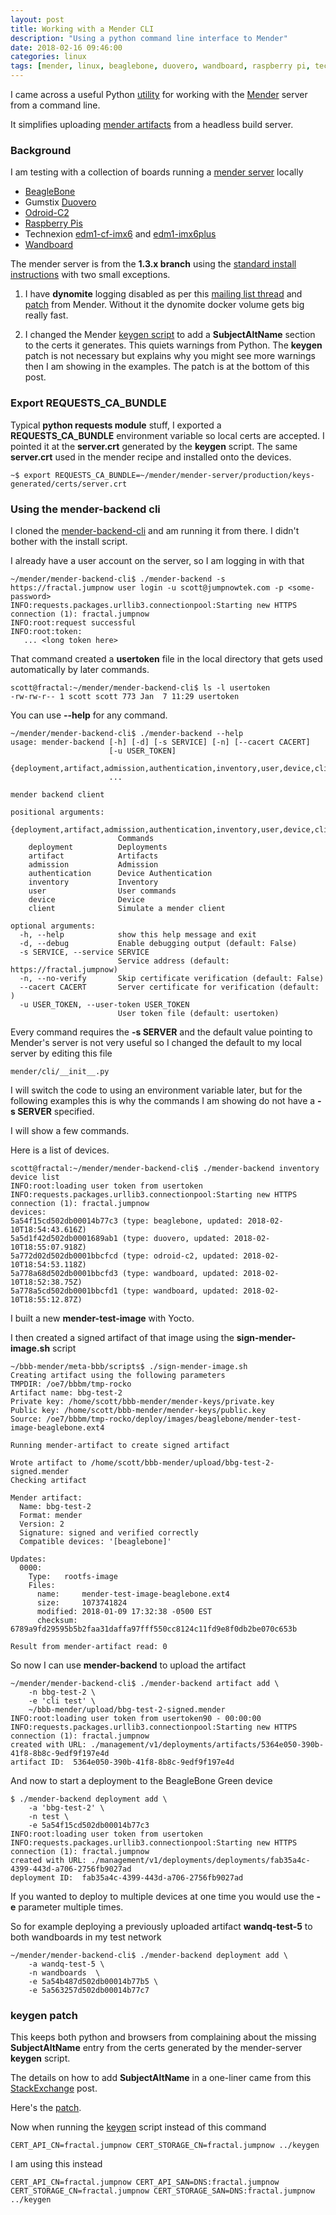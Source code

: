 ```yaml
---
layout: post
title: Working with a Mender CLI
description: "Using a python command line interface to Mender"
date: 2018-02-16 09:46:00
categories: linux
tags: [mender, linux, beaglebone, duovero, wandboard, raspberry pi, technexion, yocto]
---
```


I came across a useful Python [utility][mender-backend-cli] for working with the [Mender][mender-io] server from a command line.

It simplifies uploading [mender artifacts][mender-artifacts] from a headless build server.

### Background

I am testing with a collection of boards running a [mender server][mender-server-repo] locally

* [BeagleBone][mender-bbb]
* Gumstix [Duovero][mender-duovero]
* [Odroid-C2][mender-odroid-c2]
* [Raspberry Pis][rpi]
* Technexion [edm1-cf-imx6][edm1-cf-imx6] and [edm1-imx6plus][edm1-imx6plus]
* [Wandboard][mender-wandboard]

The mender server is from the **1.3.x branch** using the [standard install instructions][mender-production-installation] with two small exceptions.

1. I have **dynomite** logging disabled as per this [mailing list thread][dynomite-thread] and [patch][dynomite-logging-disable] from Mender. Without it the dynomite docker volume gets big really fast.

2. I changed the Mender  [keygen script][mender-server-keygen] to add a **SubjectAltName** section to the certs it generates. This quiets warnings from Python. The **keygen** patch is not necessary but explains why you might see more warnings then I am showing in the examples. The patch is at the bottom of this post.

### Export REQUESTS\_CA\_BUNDLE

Typical **python requests module** stuff, I exported a **REQUESTS\_CA\_BUNDLE** environment variable so local certs are accepted. I pointed it at the **server.crt** generated by the **keygen** script. The same **server.crt** used in the mender recipe and installed onto the devices.

    ~$ export REQUESTS_CA_BUNDLE=~/mender/mender-server/production/keys-generated/certs/server.crt

### Using the mender-backend cli

I cloned the [mender-backend-cli][mender-backend-cli] and am running it from there. I didn't bother with the install script.

I already have a user account on the server, so I am logging in with that

    ~/mender/mender-backend-cli$ ./mender-backend -s https://fractal.jumpnow user login -u scott@jumpnowtek.com -p <some-password>
    INFO:requests.packages.urllib3.connectionpool:Starting new HTTPS connection (1): fractal.jumpnow
    INFO:root:request successful
    INFO:root:token: 
       ... <long token here>

That command created  a **usertoken** file in the local directory that gets used automatically by later commands.

    scott@fractal:~/mender/mender-backend-cli$ ls -l usertoken
    -rw-rw-r-- 1 scott scott 773 Jan  7 11:29 usertoken

You can use **--help** for any command.

    ~/mender/mender-backend-cli$ ./mender-backend --help
    usage: mender-backend [-h] [-d] [-s SERVICE] [-n] [--cacert CACERT]
                          [-u USER_TOKEN]
                          {deployment,artifact,admission,authentication,inventory,user,device,client}
                          ...

    mender backend client

    positional arguments:
      {deployment,artifact,admission,authentication,inventory,user,device,client}
                            Commands
        deployment          Deployments
        artifact            Artifacts
        admission           Admission
        authentication      Device Authentication
        inventory           Inventory
        user                User commands
        device              Device
        client              Simulate a mender client

    optional arguments:
      -h, --help            show this help message and exit
      -d, --debug           Enable debugging output (default: False)
      -s SERVICE, --service SERVICE
                            Service address (default: https://fractal.jumpnow)
      -n, --no-verify       Skip certificate verification (default: False)
      --cacert CACERT       Server certificate for verification (default: )
      -u USER_TOKEN, --user-token USER_TOKEN
                            User token file (default: usertoken)

Every command requires the **-s SERVER** and the default value pointing to Mender's server is not very useful so I changed the default to my local server by editing this file

    mender/cli/__init__.py 

I will switch the code to using an environment variable later, but for the following examples this is why the commands I am showing do not have a **-s SERVER** specified.

I will show a few commands.

Here is a list of devices.

    scott@fractal:~/mender/mender-backend-cli$ ./mender-backend inventory device list
    INFO:root:loading user token from usertoken
    INFO:requests.packages.urllib3.connectionpool:Starting new HTTPS connection (1): fractal.jumpnow
    devices:
    5a54f15cd502db00014b77c3 (type: beaglebone, updated: 2018-02-10T18:54:43.616Z)
    5a5d1f42d502db0001689ab1 (type: duovero, updated: 2018-02-10T18:55:07.918Z)
    5a772d02d502db0001bbcfcd (type: odroid-c2, updated: 2018-02-10T18:54:53.118Z)
    5a778a68d502db0001bbcfd3 (type: wandboard, updated: 2018-02-10T18:52:38.75Z)
    5a778a5cd502db0001bbcfd1 (type: wandboard, updated: 2018-02-10T18:55:12.87Z)

I built a new **mender-test-image** with Yocto.

I then created a signed artifact of that image using the **sign-mender-image.sh** script

    ~/bbb-mender/meta-bbb/scripts$ ./sign-mender-image.sh
    Creating artifact using the following parameters
    TMPDIR: /oe7/bbbm/tmp-rocko
    Artifact name: bbg-test-2
    Private key: /home/scott/bbb-mender/mender-keys/private.key
    Public key: /home/scott/bbb-mender/mender-keys/public.key
    Source: /oe7/bbbm/tmp-rocko/deploy/images/beaglebone/mender-test-image-beaglebone.ext4

    Running mender-artifact to create signed artifact

    Wrote artifact to /home/scott/bbb-mender/upload/bbg-test-2-signed.mender
    Checking artifact

    Mender artifact:
      Name: bbg-test-2
      Format: mender
      Version: 2
      Signature: signed and verified correctly
      Compatible devices: '[beaglebone]'

    Updates:
      0000:
        Type:   rootfs-image
        Files:
          name:     mender-test-image-beaglebone.ext4
          size:     1073741824
          modified: 2018-01-09 17:32:38 -0500 EST
          checksum: 6789a9fd29595b5b2faa31daffa97fff550cc8124c11fd9e8f0db2be070c653b

    Result from mender-artifact read: 0

So now I can use **mender-backend** to upload the artifact

    ~/mender/mender-backend-cli$ ./mender-backend artifact add \
        -n bbg-test-2 \
        -e 'cli test' \
        ~/bbb-mender/upload/bbg-test-2-signed.mender
    INFO:root:loading user token from usertoken90 - 00:00:00
    INFO:requests.packages.urllib3.connectionpool:Starting new HTTPS connection (1): fractal.jumpnow
    created with URL: ./management/v1/deployments/artifacts/5364e050-390b-41f8-8b8c-9edf9f197e4d
    artifact ID:  5364e050-390b-41f8-8b8c-9edf9f197e4d

And now to start a deployment to the BeagleBone Green device

    $ ./mender-backend deployment add \
        -a 'bbg-test-2' \
        -n test \
        -e 5a54f15cd502db00014b77c3 
    INFO:root:loading user token from usertoken
    INFO:requests.packages.urllib3.connectionpool:Starting new HTTPS connection (1): fractal.jumpnow
    created with URL: ./management/v1/deployments/deployments/fab35a4c-4399-443d-a706-2756fb9027ad
    deployment ID:  fab35a4c-4399-443d-a706-2756fb9027ad

If you wanted to deploy to multiple devices at one time you would use the **-e** parameter multiple times.

So for example deploying a previously uploaded artifact **wandq-test-5** to both wandboards in my test network

    ~/mender/mender-backend-cli$ ./mender-backend deployment add \
        -a wandq-test-5 \
        -n wandboards  \
        -e 5a54b487d502db00014b77b5 \
        -e 5a563257d502db00014b77c7


### keygen patch

This keeps both python and browsers from complaining about the missing **SubjectAltName** entry from the certs generated by the mender-server **keygen** script.

The details on how to add **SubjectAltName** in a one-liner came from this [StackExchange][stackexchange-post] post.

Here's the [patch][keygen-SAN-patch].

Now when running the [keygen][mender-server-keygen] script instead of this command

    CERT_API_CN=fractal.jumpnow CERT_STORAGE_CN=fractal.jumpnow ../keygen

I am using this instead

    CERT_API_CN=fractal.jumpnow CERT_API_SAN=DNS:fractal.jumpnow CERT_STORAGE_CN=fractal.jumpnow CERT_STORAGE_SAN=DNS:fractal.jumpnow ../keygen


[mender-backend-cli]: https://github.com/bboozzoo/mender-backend-cli
[mender-io]: https://mender.io/what-is-mender
[mender-artifacts]: https://docs.mender.io/1.3/architecture/mender-artifacts
[wandboard]: http://www.wandboard.org/
[mender-wandboard]: http://www.jumpnowtek.com/wandboard/Adding-Mender-to-a-Wandboard-System.html
[mender-bbb]: http://www.jumpnowtek.com/beaglebone/Adding-Mender-to-a-BeagleBone-System.html
[mender-duovero]: http://www.jumpnowtek.com/gumstix-linux/Adding-Mender-to-a-Duovero-System.html
[mender-odroid-c2]: http://www.jumpnowtek.com/odroid/Adding-Mender-to-a-Odroid-C2-System.html
[mender-production-installation]: https://docs.mender.io/1.3/administration/production-installation
[stackexchange-post]: https://security.stackexchange.com/questions/74345/provide-subjectaltname-to-openssl-directly-on-command-line
[mender-server-repo]: https://github.com/mendersoftware/integration
[mender-server-keygen]: https://github.com/mendersoftware/integration/blob/master/keygen
[keygen-SAN-patch]: https://gist.github.com/scottellis/b27773a4c8242b1a395854b8418d6900 
[dynomite-thread]: https://groups.google.com/a/lists.mender.io/forum/#!topic/mender/v4nH_Vxsg_s
[dynomite-logging-disable]: https://github.com/mendersoftware/integration/commit/64c9c5287247
[edm1-cf-imx6]: https://www.technexion.com/products/system-on-modules/edm/edm-modules/detail/EDM1-CF-IMX6
[edm1-imx6plus]: https://www.technexion.com/products/system-on-modules/edm/edm-modules/detail/EDM1-IMX6PLUS
[rpi]: https://www.raspberrypi.org
